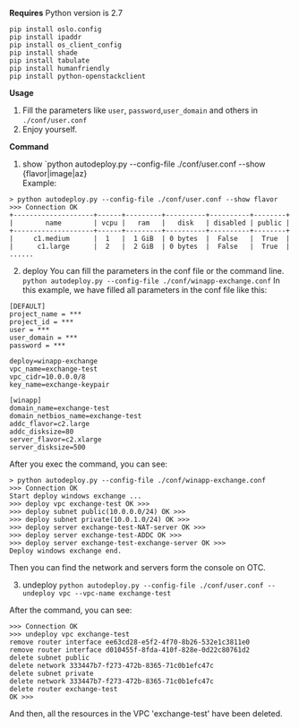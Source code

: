 **Requires**
Python version is 2.7
```
pip install oslo.config 
pip install ipaddr 
pip install os_client_config 
pip install shade 
pip install tabulate 
pip install humanfriendly 
pip install python-openstackclient
```
**Usage**
1. Fill the parameters like `user`, `password`,`user_domain` and others in `./conf/user.conf`
2. Enjoy yourself.

**Command**
1. show
    `python autodeploy.py --config-file ./conf/user.conf --show {flavor|image|az}     
Example:
```
> python autodeploy.py --config-file ./conf/user.conf --show flavor
>>> Connection OK
+--------------------+------+---------+----------+----------+--------+
|        name        | vcpu |   ram   |   disk   | disabled | public |
+--------------------+------+---------+----------+----------+--------+
|     c1.medium      |  1   |  1 GiB  | 0 bytes  |  False   |  True  |
|      c1.large      |  2   |  2 GiB  | 0 bytes  |  False   |  True  |
......
```
2. deploy
You can fill the parameters in the conf file or the command line.
`python autodeploy.py --config-file ./conf/winapp-exchange.conf`
In this example, we have filled all parameters in the conf file like this:

```
[DEFAULT]
project_name = ***
project_id = ***
user = ***
user_domain = ***
password = ***

deploy=winapp-exchange
vpc_name=exchange-test
vpc_cidr=10.0.0.0/8
key_name=exchange-keypair

[winapp]
domain_name=exchange-test
domain_netbios_name=exchange-test
addc_flavor=c2.large
addc_disksize=80
server_flavor=c2.xlarge
server_disksize=500

```
After you exec the command, you can see:

```
> python autodeploy.py --config-file ./conf/winapp-exchange.conf
>>> Connection OK
Start deploy windows exchange ...
>>> deploy vpc exchange-test OK >>>
>>> deploy subnet public(10.0.0.0/24) OK >>>
>>> deploy subnet private(10.0.1.0/24) OK >>>
>>> deploy server exchange-test-NAT-server OK >>>
>>> deploy server exchange-test-ADDC OK >>>
>>> deploy server exchange-test-exchange-server OK >>>
Deploy windows exchange end.
```
Then you can find the network and servers form the console on OTC.


3. undeploy
`python autodeploy.py --config-file ./conf/user.conf --undeploy vpc --vpc-name exchange-test`

After the command, you can see:

```
>>> Connection OK
>>> undeploy vpc exchange-test
remove router interface ee63cd28-e5f2-4f70-8b26-532e1c3811e0
remove router interface d010455f-8fda-410f-828e-0d22c80761d2
delete subnet public
delete network 333447b7-f273-472b-8365-71c0b1efc47c
delete subnet private
delete network 333447b7-f273-472b-8365-71c0b1efc47c
delete router exchange-test
OK >>>
```
And then, all the resources in the VPC 'exchange-test' have been deleted. 

